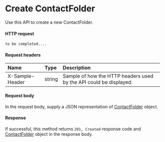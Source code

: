 # Create ContactFolder

Use this API to create a new ContactFolder.
#### HTTP request
```http
to be completed....
```
#### Request headers
| Name       | Type | Description|
|:---------------|:--------|:----------|
| X-Sample-Header  | string  | Sample of how the HTTP headers used by the API could be displayed.|

#### Request body
In the request body, supply a JSON representation of [ContactFolder](../resources/contactfolder.md) object.


#### Response
If successful, this method returns `201, Created` response code and [ContactFolder](../resources/contactfolder.md) object in the response body.
